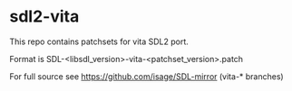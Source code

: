 # sdl2-vita

This repo contains patchsets for vita SDL2 port.

Format is SDL-<libsdl_version>-vita-<patchset_version>.patch

For full source see https://github.com/isage/SDL-mirror (vita-* branches)
